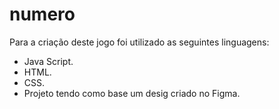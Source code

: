 # numero
Para a criação deste jogo foi utilizado as seguintes linguagens:
- Java Script.
- HTML.
- CSS.
- Projeto tendo como base um desig criado no Figma.

